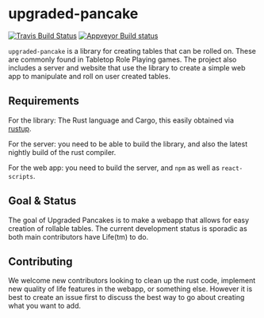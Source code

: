 # upgraded-pancake
[![Travis Build Status](https://travis-ci.com/svmnotn/upgraded-pancake.svg?branch=develop)](https://travis-ci.com/svmnotn/upgraded-pancake)
[![Appveyor Build status](https://ci.appveyor.com/api/projects/status/q0apgvx7rbcu79y3?svg=true)](https://ci.appveyor.com/project/svmnotn/upgraded-pancake)

`upgraded-pancake` is a library for creating tables that can be rolled on. These are commonly found in Tabletop Role Playing games. The project also includes a server and website that use the library to create a simple web app to manipulate and roll on user created tables.

## Requirements
For the library: The Rust language and Cargo, this easily obtained via [rustup](https://rustup.rs).

For the server: you need to be able to build the library, and also the latest nightly build of the rust compiler.

For the web app: you need to build the server, and `npm` as well as `react-scripts`.

## Goal & Status
The goal of Upgraded Pancakes is to make a webapp that allows for easy creation of rollable tables. The current development status is sporadic as both main contributors have Life(tm) to do.

## Contributing
We welcome new contributors looking to clean up the rust code, implement new quality of life features in the webapp, or something else. However it is best to create an issue first to discuss the best way to go about creating what you want to add.
